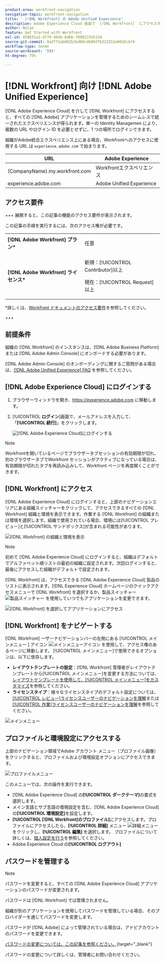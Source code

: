 ```yaml
---
product-area: workfront-navigation
navigation-topic: workfront-navigation
title: ' [!DNL Workfront] の Adobe Unified Experience'
description: Adobe Experience Cloud 経由で  [!DNL Workfront]  にアクセスすると、すべての Adobe アプリケーションを管理するためのシームレスで統一されたエクスペリエンスが得られます。
author: Nolan
feature: Get Started with Workfront
exl-id: 458631a2-d77d-46d6-8d6b-7008237e5154
source-git-commit: 0a2ff1ab802b2bd08cd680376321552a8018cb74
workflow-type: tm+mt
source-wordcount: '593'
ht-degree: 75%

---
```


# [!DNL Workfront] 向け [!DNL Adobe Unified Experience]

<!--Audited: 10/2024-->

[!DNL Adobe Experience Cloud] を介して [!DNL Workfront] にアクセスすると、すべての [!DNL Adobe] アプリケーションを管理するためのシームレスで統一されたエクスペリエンスが得られます。単一の Identity Managemen により、複数の URL やログイン ID を必要とせずに、1 つの場所でログインできます。

組織がAdobe統合エクスペリエンス上にある場合、Workfrontへのアクセスに使用する URL は `experience.adobe.com` で始まります。

| URL | Adobe Experience |
|------------|------------|
| (CompanyName).my.workfront.com | Workfrontエクスペリエンス |
| experience.adobe.com | Adobe Unified Experience |

## アクセス要件

+++ 展開すると、この記事の機能のアクセス要件が表示されます。

この記事の手順を実行するには、次のアクセス権が必要です。

<table style="table-layout:auto"> 
 <col> 
 <col> 
 <tbody> 
  <tr> 
   <td role="rowheader"><strong>[!DNL Adobe Workfront] プラン*</strong></td> 
   <td> <p>任意</p> </td> 
  </tr> 
  <tr> 
   <td role="rowheader"><strong>[!DNL Adobe Workfront] ライセンス*</strong></td> 
   <td> <p>新規：[!UICONTROL Contributor]以上</p> 
   <p>現在：[!UICONTROL Request] 以上</p> </td> 
  </tr> 
 </tbody> 
</table>

*詳しくは、[Workfront ドキュメントのアクセス要件](/help/quicksilver/administration-and-setup/add-users/access-levels-and-object-permissions/access-level-requirements-in-documentation.md)を参照してください。

+++

## 前提条件

組織の [!DNL Workfront] のインスタンスは、[!DNL Adobe Business Platform] または [!DNL Adobe Admin Console] にオンボードする必要があります。

[!DNL Adobe Admin Console] のオンボーディングに関するご質問がある場合は、[[!DNL Adobe Unified Experience] FAQ](/help/quicksilver/workfront-basics/navigate-workfront/workfront-navigation/unified-experience-faq.md/) を参照してください。

## [!DNL Adobe Experience Cloud] にログインする

1. ブラウザーウィンドウを開き、<https://experience.adobe.com> に移動します。
1. [!UICONTROL **ログイン**]&#x200B;画面で、メールアドレスを入力して、「**[!UICONTROL 続行]**」をクリックします。

   ![[!DNL Adobe Experience Cloud]](assets/aec-login-page.png)にログインする

>[!NOTE]
>
>Workfrontを開いているページでブラウザータブセッションの有効期限が切れ、別のブラウザータブでWorkfront セッションがアクティブになっている場合は、有効期限が切れたタブを再読み込みして、Workfront ページを再度開くことができます。

## [!DNL Workfront] にアクセス

[!DNL Adobe Experience Cloud] にログインすると、上部のナビゲーションエリアにある組織スイッチャーをクリックして、アクセスできるすべての [!DNL Workfront] 組織と環境を表示できます。作業する [!DNL Workfront] の組織または環境を選択します。組織で使用されている場合、環境には[!UICONTROL プレビュー]と[!UICONTROL サンドボックス]が含まれる可能性があります。

![ [!DNL Workfront] の組織と環境を表示 ](assets/aec-view-all-orgs.png)

>[!NOTE]
>
>初めて [!DNL Adobe Experience Cloud] にログインすると、組織はデフォルトでアルファベット順リストの最初の組織に設定されます。次回ログインすると、最後にアクセスした組織がデフォルトで設定されます。

[!DNL Workfront] は、アクセスできる [!DNL Adobe Experience Cloud] 製品のリストに表示されます。[!DNL Experience Cloud] ホームページのクイックアクセスメニューで [!DNL Workfront] を選択するか、製品スイッチャー ![製品スイッチャー](assets/main-menu-icon.png) を使用していつでもアプリケーションを変更できます。

![ [!DNL Workfront] を選択してアプリケーションにアクセス ](assets/aec-product-switcher.png)

## [!DNL Workfront] をナビゲートする

[!DNL Workfront] ーザーナビゲーションバーの左側にある [!UICONTROL &#x200B; メインメニュー &#x200B;] アイコン ![ メインメニューアイコン ](assets/main-menu-icon-left-nav.png) を使用して、アクセス権のあるページに移動します。 [!UICONTROL メインメニュー]で使用できるオプションは、以下に依存します。

* **レイアウトテンプレートの設定**：[!DNL Workfront] 管理者がレイアウトテンプレートから[!UICONTROL メインメニュー]を変更する方法については、[レイアウトテンプレートを使用して、[!UICONTROL メインメニュー]をカスタマイズ](/help/quicksilver/administration-and-setup/customize-workfront/use-layout-templates/customize-main-menu.md)を参照してください。
* **ライセンスタイプ**：様々なライセンスタイプのデフォルト設定については、[[!UICONTROL レビュー]ライセンスユーザーのナビゲーションを理解](/help/quicksilver/workfront-basics/navigate-workfront/workfront-navigation/reviewer-global-navigation-bar.md)または[[!UICONTROL 作業]ライセンスユーザーのナビゲーションを理解](/help/quicksilver/workfront-basics/navigate-workfront/workfront-navigation/worker-global-navigation-bar.md)を参照してください。

![メインメニュー](assets/main-menu-options-left-nav.png)

## プロファイルと環境設定にアクセスする

上部のナビゲーション領域でAdobe アカウント メニュー（プロファイル画像）をクリックすると、プロファイルおよび環境設定オプションにアクセスできます。

![プロファイルメニュー](assets/aec-profile-picture-menu.png)

このメニューでは、次の操作を実行できます。

* [!DNL Adobe Experience Cloud] の&#x200B;**[!UICONTROL ダークテーマ]**&#x200B;の書式を選択します。
* メイン言語とサブ言語の環境設定を含む、[!DNL Adobe Experience Cloud] の&#x200B;**[!UICONTROL 環境設定]**&#x200B;を設定します。
* **[!UICONTROL [!DNL Workfront]のプロファイル]**&#x200B;にアクセスします。プロファイルにアクセスしたら、**[!UICONTROL 詳細]** メニュー ![ 詳細メニュー ](assets/more-icon.png) をクリックし、**[!UICONTROL 編集]** を選択します。 プロファイルについて詳しくは、[個人設定を行う](/help/quicksilver/workfront-basics/manage-your-account-and-profile/configuring-your-user-profile/configure-my-settings.md)を参照してください。
* Adobe Experience Cloud の&#x200B;**[!UICONTROL ログアウト]**

## パスワードを管理する

>[!NOTE]
>
>パスワードを変更すると、すべての [!DNL Adobe Experience Cloud] アプリケーションのパスワードが変更されます。

パスワードは [!DNL Workfront] では管理されません。

組織が別のアプリケーションを使用してパスワードを管理している場合、そのプロバイダーを通じてパスワードを変更します。

パスワードが [!DNL Adobe] によって管理されている場合は、アドビアカウントのパスワードを変更できます。

[パスワードの変更については、この記事を参照ください。](https://helpx.adobe.com/jp/manage-account/using/change-or-reset-password.html){target="_blank"}

パスワードの変更について詳しくは、管理者にお問い合わせください。



